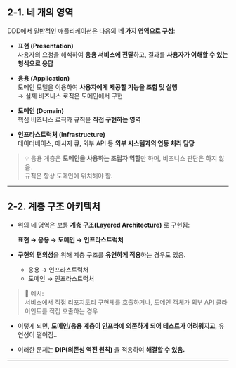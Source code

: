 ## 2-1. 네 개의 영역

DDD에서 일반적인 애플리케이션은 다음의 **네 가지 영역으로 구성**:

- **표현 (Presentation)**  
  사용자의 요청을 해석하여 **응용 서비스에 전달**하고, 결과를 **사용자가 이해할 수 있는 형식으로 응답**

- **응용 (Application)**  
  도메인 모델을 이용하여 **사용자에게 제공할 기능을 조합 및 실행**  
  → 실제 비즈니스 로직은 도메인에서 구현

- **도메인 (Domain)**  
  핵심 비즈니스 로직과 규칙을 **직접 구현하는 영역**

- **인프라스트럭처 (Infrastructure)**  
  데이터베이스, 메시지 큐, 외부 API 등 **외부 시스템과의 연동 처리 담당**

> 💡 응용 계층은 **도메인을 사용하는 조립자 역할**만 하며, 비즈니스 판단은 하지 않음.  
> 규칙은 항상 도메인에 위치해야 함.

---

## 2-2. 계층 구조 아키텍처

- 위의 네 영역은 보통 **계층 구조(Layered Architecture)** 로 구현됨:

  **표현 → 응용 → 도메인 → 인프라스트럭처**

- **구현의 편의성**을 위해 계층 구조를 **유연하게 적용**하는 경우도 있음.
  - 응용 → 인프라스트럭처
  - 도메인 → 인프라스트럭처

> 📌 예시:  
> 서비스에서 직접 리포지토리 구현체를 호출하거나, 도메인 객체가 외부 API 클라이언트를 직접 호출하는 경우

- 이렇게 되면, **도메인/응용 계층이 인프라에 의존하게 되어 테스트가 어려워지고**, 유연성이 떨어짐..

- 이러한 문제는 **DIP(의존성 역전 원칙)** 을 적용하여 **해결할 수 있음.**

---
